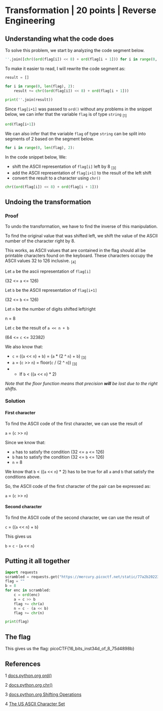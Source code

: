 # Transformation | 20 points | Reverse Engineering
## Understanding what the code does
To solve this problem, we start by analyzing the code segment below.
```python
''.join([chr((ord(flag[i]) << 8) + ord(flag[i + 1])) for i in range(0, len(flag), 2)])
```
To make it easier to read, I will rewrite the code segment as:
```python
result = []

for i in range(0, len(flag), 2):
    result += chr((ord(flag[i]) << 8) + ord(flag[i + 1]))
    
print(''.join(result))
```
Since `flag[i+1]` was passed to `ord()` without any problems in the snippet below, we can infer that the variable `flag` is of type `string` <sub>[1]</sub>
```python
ord(flag[i+1])
```
We can also infer that the variable `flag` of type `string` can be split into segments of 2 based on the segment below.
```python
for i in range(0, len(flag), 2):
```

In the code snippet below, We:
- shift the ASCII representation of `flag[i]` left by 8 <sub>[3]</sub>
- add the ASCII representation of `flag[i+1]` to the result of the left shift
- convert the result to a character using `chr()`
```python
chr((ord(flag[i]) << 8) + ord(flag[i + 1]))
```
## Undoing the transformation

### Proof

To undo the transformation, we have to find the inverse of this manipulation.

To find the original value that was shifted left, we shift the value of the ASCII number of the character right by 8.

This works, as ASCII values that are contained in the flag should all be printable characters found on the keyboard. These characters occupy the ASCII values 32 to 126 inclusive. <sub>[4]</sub>

Let `a` be the ascii representation of `flag[i]`

(32 <= `a` <= 126)

Let `b` be the ASCII representation of `flag[i+1]`

(32 <= `b` <= 126)

Let `n` be the number of digits shifted left/right

n = 8

Let `c` be the result of `a << n + b`

(64 <= `c` <= 32382)

We also know that:

- `c` = ((`a` << `n`) + `b`) = (`a` * (2 ^ `n`) + `b`) <sub>[3]</sub>
- `a` = (`c` >> `n`) = floor(`c` / (2 ^ `n`)) <sub>[3]</sub>
- - If `b` < ((`a` << `n`) \* 2)

*Note that the floor function means that precision **will** be lost due to the right shifts.*

### Solution

#### First character

To find the ASCII code of the first character, we can use the result of

`a` = (`c` >> `n`)

Since we know that:
- `a` has to satisfy the condition (32 <= `a` <= 126)
- `b` has to satisfy the condition (32 <= `b` <= 126)
- `n` = 8

We know that `b` < ((`a` << `n`) \* 2) has to be true for all `a` and `b` that satisfy the conditions above.

So, the ASCII code of the first character of the pair can be expressed as:

`a` = (`c` >> `n`)

#### Second character

To find the ASCII code of the second character, we can use the result of

`c` = ((`a` << `n`) + `b`)

This gives us

`b` = `c` - (`a` << `n`)

## Putting it all together
```python
import requests
scrambled = requests.get("https://mercury.picoctf.net/static/77a2b202236aa741e988581e78d277a6/enc").text
flag = ""
b = 8
for enc in scrambled:
    c = ord(enc)
    a = c >> b
    flag += chr(a)
    n = c - (a << b)
    flag += chr(n)

print(flag)
```

## The flag

This gives us the flag: picoCTF{16_bits_inst34d_of_8_75d4898b}

## References

1 [docs.python.org ord()](https://docs.python.org/3/library/functions.html?highlight=ord#ord)

2 [docs.python.org chr()](https://docs.python.org/3/library/functions.html?highlight=chr#chr)

3 [docs.python.org Shifting Operations](https://docs.python.org/3/reference/expressions.html#shifting-operations)

4 [The US ASCII Character Set](http://www.columbia.edu/kermit/ascii.html)
